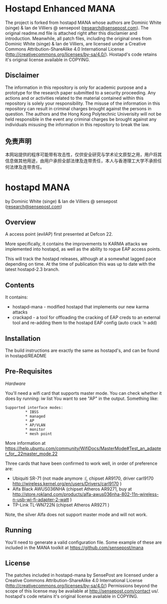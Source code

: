 Hostapd Enhanced MANA
================
The project is forked from hostapd MANA whose authors are Dominic White (singe) & Ian de Villiers @ sensepost (research@sensepost.com). The original readme.md file is attached right after this disclamier and introduction. Meanwhile, all patch files, including the original ones from Dominic White (singe) & Ian de Villiers, are licensed under a Creative Commons Attribution-ShareAlike 4.0 International License (http://creativecommons.org/licenses/by-sa/4.0/). Hostapd's code retains it's original license available in COPYING.

Disclaimer
--------
The information in this repository is only for academic purpose and a prototype for the research paper submitted to a security proceeding. Any actions and or activities related to the material contained within this repository is solely your responsibility. The misuse of the information in this repository can result in criminal charges brought against the persons in question. The authors and the Hong Kong Polytechnic Univerisity will not be held responsible in the event any criminal charges be brought against any individuals misusing the information in this repository to break the law.

免责声明
--------
本网站提供的程序可能带有攻击性，仅供安全研究与学术论文原型之用，用户将其信息做其他用途，由用户承担全部法律及连带责任，本人与香港理工大学不承担任何法律及连带责任。



hostapd MANA
================
by Dominic White (singe) & Ian de Villiers @ sensepost (research@sensepost.com)

Overview
--------
A access point (evilAP) first presented at Defcon 22.

More specifically, it contains the improvements to KARMA attacks we implemented into hostapd, as well as the ability to rogue EAP access points.

This will track the hostapd releases, although at a somewhat lagged pace depending on time. At the time of publication this was up to date with the latest hostapd-2.3 branch.

Contents
--------

It contains:
* hostapd-mana - modified hostapd that implements our new karma attacks
* crackapd - a tool for offloading the cracking of EAP creds to an external tool and re-adding them to the hostapd EAP config (auto crack 'n add)

Installation
------------

The build instructions are exactly the same as hostapd's, and can be found in hostapd/README

Pre-Requisites
--------------

_Hardware_

You'll need a wifi card that supports master mode. You can check whether it does by running:
    iw list
You want to see "AP" in the output. Something like:
```
Supported interface modes:
         * IBSS
         * managed
         * AP
         * AP/VLAN
         * monitor
         * mesh point
```
More information at https://help.ubuntu.com/community/WifiDocs/MasterMode#Test_an_adapter_for_.22master_mode.22

Three cards that have been confirmed to work well, in order of preference are:
* Ubiquiti SR-71 (not made anymore :(, chipset AR9170, driver carl9170 http://wireless.kernel.org/en/users/Drivers/carl9170 ) 
* Alfa Black AWUS036NHA (chipset Atheros AR9271, buy at http://store.rokland.com/products/alfa-awus036nha-802-11n-wireless-n-usb-wi-fi-adapter-2-watt ) 
* TP-Link TL-WN722N (chipset Atheros AR9271 )

Note, the silver Alfa does not support master mode and will not work.

Running
-------

You'll need to generate a valid configuration file. Some example of these are included in the MANA toolkit at https://github.com/sensepost/mana

License
-------

The patches included in hostapd-mana by SensePost are licensed under a Creative Commons Attribution-ShareAlike 4.0 International License (http://creativecommons.org/licenses/by-sa/4.0/) Permissions beyond the scope of this license may be available at http://sensepost.com/contact us/. hostapd's code retains it's original license available in COPYING.

